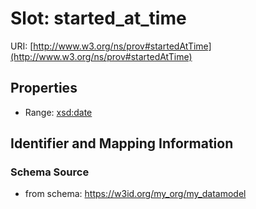 # Slot: started_at_time

URI: [http://www.w3.org/ns/prov#startedAtTime](http://www.w3.org/ns/prov#startedAtTime)



<!-- no inheritance hierarchy -->


## Properties

 * Range: [xsd:date](http://www.w3.org/2001/XMLSchema#date)



## Identifier and Mapping Information







### Schema Source


* from schema: https://w3id.org/my_org/my_datamodel



